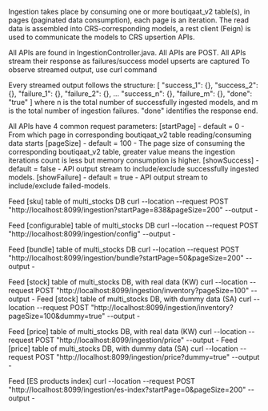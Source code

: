 Ingestion takes place by consuming one or more boutiqaat_v2 table(s), in pages (paginated data consumption), each 
page is an iteration. The read data is assembled into CRS-corresponding models, a rest client (Feign) is used to 
communicate the models to CRS upsertion APIs.

All APIs are found in IngestionController.java. All APIs are POST.
All APIs stream their response as failures/success model upserts are captured
To observe streamed output, use curl command

Every streamed output follows the structure:
[
    "success_1": {}, 
    "success_2": {}, 
    "failure_1": {},
    "failure_2": {},
    ...
    "success_n": {},
    "failure_m": {},
    "done": "true"
]
where n is the total number of successfully ingested models, and m is the total number of ingestion failures.
"done" identifies the response end.

All APIs have 4 common request parameters:
[startPage]     - default = 0       - From which page in corresponding boutiqaat_v2 table reading/consuming data starts
[pageSize]      - default = 100     - The page size of consuming the corresponding boutiqaat_v2 table, greater value 
means the ingestion iterations count is less but memory consumption is higher.
[showSuccess]   - default = false   - API output stream to include/exclude successfully ingested models.
[showFailure]   - default = true    - API output stream to include/exclude failed-models.


Feed [sku] table of multi_stocks DB
curl --location --request POST "http://localhost:8099/ingestion?startPage=838&pageSize=200" --output -

Feed [configurable] table of multi_stocks DB
curl --location --request POST "http://localhost:8099/ingestion/config" --output -

Feed [bundle] table of multi_stocks DB
curl --location --request POST "http://localhost:8099/ingestion/bundle?startPage=50&pageSize=200" --output -

Feed [stock] table of multi_stocks DB, with real data (KW)
curl --location --request POST "http://localhost:8099/ingestion/inventory?pageSize=100" --output -
Feed [stock] table of multi_stocks DB, with dummy data (SA)
curl --location --request POST "http://localhost:8099/ingestion/inventory?pageSize=100&dummy=true" --output -

Feed [price] table of multi_stocks DB, with real data (KW)
curl --location --request POST "http://localhost:8099/ingestion/price" --output -
Feed [price] table of multi_stocks DB, with dummy data (SA)
curl --location --request POST "http://localhost:8099/ingestion/price?dummy=true" --output -

Feed [ES products index]
curl --location --request POST "http://localhost:8099/ingestion/es-index?startPage=0&pageSize=200" --output -
